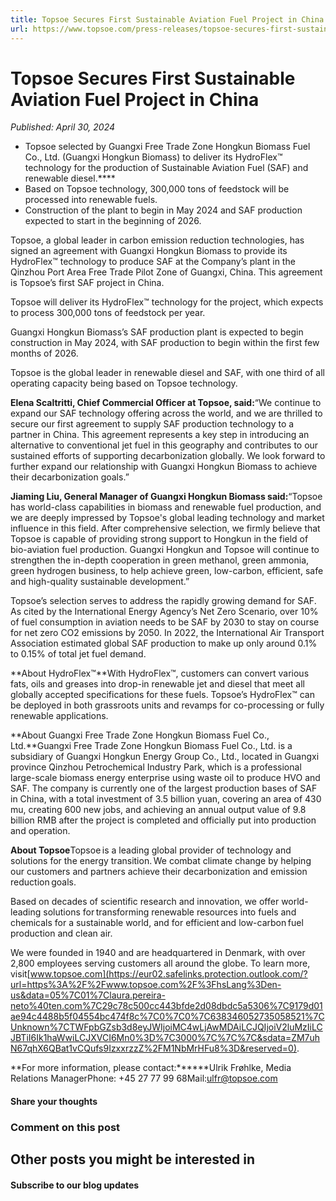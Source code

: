 ```yaml
---
title: Topsoe Secures First Sustainable Aviation Fuel Project in China
url: https://www.topsoe.com/press-releases/topsoe-secures-first-sustainable-aviation-fuel-project-in-china#main-content
---
```


# Topsoe Secures First Sustainable Aviation Fuel Project in China

*Published: April 30, 2024*

- Topsoe selected by Guangxi Free Trade Zone Hongkun Biomass Fuel Co., Ltd. (Guangxi Hongkun Biomass) to deliver its HydroFlex™ technology for the production of Sustainable Aviation Fuel (SAF) and renewable diesel.****
- Based on Topsoe technology, 300,000 tons of feedstock will be processed into renewable fuels.
- Construction of the plant to begin in May 2024 and SAF production expected to start in the beginning of 2026.

Topsoe, a global leader in carbon emission reduction technologies, has signed an agreement with Guangxi Hongkun Biomass to provide its HydroFlex™ technology to produce SAF at the Company’s plant in the Qinzhou Port Area Free Trade Pilot Zone of Guangxi, China. This agreement is Topsoe’s first SAF project in China.

Topsoe will deliver its HydroFlex™ technology for the project, which expects to process 300,000 tons of feedstock per year.

Guangxi Hongkun Biomass’s SAF production plant is expected to begin construction in May 2024, with SAF production to begin within the first few months of 2026.

Topsoe is the global leader in renewable diesel and SAF, with one third of all operating capacity being based on Topsoe technology.

**Elena Scaltritti, Chief Commercial Officer at Topsoe, said:**“We continue to expand our SAF technology offering across the world, and we are thrilled to secure our first agreement to supply SAF production technology to a partner in China. This agreement represents a key step in introducing an alternative to conventional jet fuel in this geography and contributes to our sustained efforts of supporting decarbonization globally. We look forward to further expand our relationship with Guangxi Hongkun Biomass to achieve their decarbonization goals.”

**Jiaming Liu, General Manager of Guangxi Hongkun Biomass said:**“Topsoe has world-class capabilities in biomass and renewable fuel production, and we are deeply impressed by Topsoe's global leading technology and market influence in this field. After comprehensive selection, we firmly believe that Topsoe is capable of providing strong support to Hongkun in the field of bio-aviation fuel production. Guangxi Hongkun and Topsoe will continue to strengthen the in-depth cooperation in green methanol, green ammonia, green hydrogen business, to help achieve green, low-carbon, efficient, safe and high-quality sustainable development.”

Topsoe’s selection serves to address the rapidly growing demand for SAF. As cited by the International Energy Agency’s Net Zero Scenario, over 10% of fuel consumption in aviation needs to be SAF by 2030 to stay on course for net zero CO2 emissions by 2050. In 2022, the International Air Transport Association estimated global SAF production to make up only around 0.1% to 0.15% of total jet fuel demand.

**About HydroFlex™**With HydroFlex™, customers can convert various fats, oils and greases into drop-in renewable jet and diesel that meet all globally accepted specifications for these fuels. Topsoe’s HydroFlex™ can be deployed in both grassroots units and revamps for co-processing or fully renewable applications.

**About Guangxi Free Trade Zone Hongkun Biomass Fuel Co., Ltd.**Guangxi Free Trade Zone Hongkun Biomass Fuel Co., Ltd. is a subsidiary of Guangxi Hongkun Energy Group Co., Ltd., located in Guangxi province Qinzhou Petrochemical Industry Park, which is a professional large-scale biomass energy enterprise using waste oil to produce HVO and SAF. The company is currently one of the largest production bases of SAF in China, with a total investment of 3.5 billion yuan, covering an area of 430 mu, creating 600 new jobs, and achieving an annual output value of 9.8 billion RMB after the project is completed and officially put into production and operation.

**About Topsoe**Topsoe is a leading global provider of technology and solutions for the energy transition. We combat climate change by helping our customers and partners achieve their decarbonization and emission reduction goals.

Based on decades of scientific research and innovation, we offer world-leading solutions for transforming renewable resources into fuels and chemicals for a sustainable world, and for efficient and low-carbon fuel production and clean air.

We were founded in 1940 and are headquartered in Denmark, with over 2,800 employees serving customers all around the globe. To learn more, visit[www.topsoe.com](https://eur02.safelinks.protection.outlook.com/?url=https%3A%2F%2Fwww.topsoe.com%2F%3FhsLang%3Den-us&data=05%7C01%7Claura.pereira-neto%40ten.com%7C29c78c500cc443bfde2d08dbdc5a5306%7C9179d01ae94c4488b5f04554bc474f8c%7C0%7C0%7C638346052735058521%7CUnknown%7CTWFpbGZsb3d8eyJWIjoiMC4wLjAwMDAiLCJQIjoiV2luMzIiLCJBTiI6Ik1haWwiLCJXVCI6Mn0%3D%7C3000%7C%7C%7C&sdata=ZM7uhN67qhX6QBat1vCQufs9IzxxrzzZ%2FM1NbMrHFu8%3D&reserved=0).

**For more information, please contact:******Ulrik Frøhlke, Media Relations ManagerPhone: +45 27 77 99 68Mail:[ulfr@topsoe.com](mailto:ULFR@topsoe.com)

#### Share your thoughts

### Comment on this post

## Other posts you might be interested in

#### Subscribe to our blog updates